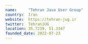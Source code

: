 ```yaml
---
name:     "Tehran Java User Group"
country:  Iran
website:  https://tehran-jug.ir
twitter:  TehranJUG
location: 35.7219, 51.3347
founded_date: 2022-07-23
---
```

